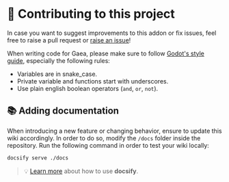 # 🍻 Contributing to this project

In case you want to suggest improvements to this addon or fix issues, feel free to raise a pull request or [raise an issue](https://github.com/gaea-godot/gaea/issues)!

When writing code for Gaea, please make sure to follow [Godot's style guide](https://docs.godotengine.org/en/stable/tutorials/scripting/gdscript/gdscript_styleguide.html), especially the following rules:

- Variables are in snake_case.
- Private variable and functions start with underscores.
- Use plain english boolean operators (`and`, `or`, `not`).

## 📚 Adding documentation

When introducing a new feature or changing behavior, ensure to update this wiki accordingly. In order to do so, modify the `/docs` folder inside the repository. Run the following command in order to test your wiki locally:

```bash
docsify serve ./docs
```

> 💡 [Learn more](https://docsify.js.org/#/?id=docsify) about how to use **docsify**.

